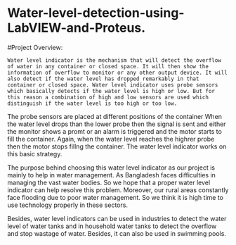 # Water-level-detection-using-LabVIEW-and-Proteus.

#Project Overview: 

	Water level indicator is the mechanism that will detect the overflow of water in any container or closed space. It will then show the information of overflow to monitor or any other output device. It will also detect if the water level has dropped remarkably in that container or closed space. Water level indicator uses probe sensors which basically detects if the water level is high or low. But for this reason a combination of high and low sensors are used which distinguish if the water level is too high or too low. 


The probe sensors are placed at different positions of the container  When the water level drops than the lower probe then the signal is sent and either the monitor shows a promt or an alarm is triggered and the motor starts to fill the container. Again, when the water level reaches the highrer probe then the motor stops fillng the container. The water level indicator works on this basic strategy.


The purpose behind choosing this water level indicator as our project is mainly to help in water management. As Bangladesh faces difficulties in managing the vast water bodies. So we hope that a proper water level indicator can help resolve this problem. Moreover, our rural areas constantly face flooding due to poor water  management. So we think it is high time to use technology properly in these sectors.

Besides, water level indicators can be used in industries to detect the water level of water tanks and in household water tanks to detect the overflow and stop wastage of water. Besides, it can also be used in swimming pools.
